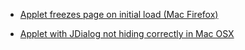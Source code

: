 
- [Applet freezes page on initial load (Mac Firefox)](/2009/12/1927273/)

- [Applet with JDialog not hiding correctly in Mac OSX](/2009/11/1754135/)
